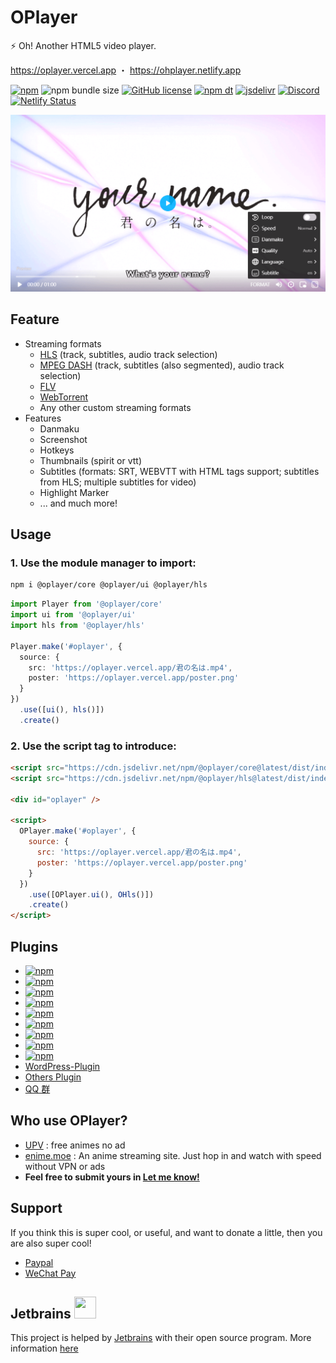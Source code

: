 # OPlayer

⚡ Oh! Another HTML5 video player.

https://oplayer.vercel.app ・ https://ohplayer.netlify.app

[![npm](https://img.shields.io/npm/v/@oplayer/core?style=flat-square)](https://www.npmjs.com/package/@oplayer/core)
![npm bundle size](https://img.shields.io/bundlephobia/minzip/@oplayer/core?style=flat-square&label=core)
[![GitHub license](https://img.shields.io/github/license/shiyiya/oplayer?style=flat-square)](https://github.com/shiyiya/oplayer/blob/main/LICENSE)
[![npm dt](https://img.shields.io/npm/dt/@oplayer/core?style=flat-square)](https://www.npmjs.com/package/@oplayer/core)
[![jsdelivr](https://data.jsdelivr.com/v1/package/npm/@oplayer/core/badge)](https://www.jsdelivr.com/package/npm/@oplayer/core)
[![Discord](https://img.shields.io/discord/1017615537234264185.svg?label=&logo=discord&logoColor=fff&color=7389D8&labelColor=6A7EC2&style=flat-square)](https://discord.gg/hzjxYyPbKh)
[![Netlify Status](https://api.netlify.com/api/v1/badges/1dac4911-935b-43a0-a69d-15c98e2668ed/deploy-status)](https://app.netlify.com/sites/ohplayer/deploys)

![oplayer](./oplayer.png)

## Feature

- Streaming formats
  - [HLS](./packages/hls) (track, subtitles, audio track selection)
  - [MPEG DASH](./packages/dash) (track, subtitles (also segmented), audio track selection)
  - [FLV](./packages/mpegts)
  - [WebTorrent](./packages/torrent)
  - Any other custom streaming formats
- Features
  - Danmaku
  - Screenshot
  - Hotkeys
  - Thumbnails (spirit or vtt)
  - Subtitles (formats: SRT, WEBVTT with HTML tags support; subtitles from HLS; multiple subtitles for video)
  - Highlight Marker
  - ... and much more!

## Usage

### 1. Use the module manager to import:

```bash
npm i @oplayer/core @oplayer/ui @oplayer/hls
```

```ts
import Player from '@oplayer/core'
import ui from '@oplayer/ui'
import hls from '@oplayer/hls'

Player.make('#oplayer', {
  source: {
    src: 'https://oplayer.vercel.app/君の名は.mp4',
    poster: 'https://oplayer.vercel.app/poster.png'
  }
})
  .use([ui(), hls()])
  .create()
```

### 2. Use the script tag to introduce:

```html
<script src="https://cdn.jsdelivr.net/npm/@oplayer/core@latest/dist/index.ui.js"></script>
<script src="https://cdn.jsdelivr.net/npm/@oplayer/hls@latest/dist/index.hls.js"></script>

<div id="oplayer" />

<script>
  OPlayer.make('#oplayer', {
    source: {
      src: 'https://oplayer.vercel.app/君の名は.mp4',
      poster: 'https://oplayer.vercel.app/poster.png'
    }
  })
    .use([OPlayer.ui(), OHls()])
    .create()
</script>
```

## Plugins

- [![npm](https://img.shields.io/npm/v/@oplayer/core?style=flat-square&label=@oplayer/core)](./packages/core)
- [![npm](https://img.shields.io/npm/v/@oplayer/ui?style=flat-square&label=@oplayer/ui)](./packages/ui)
- [![npm](https://img.shields.io/npm/v/@oplayer/hls?style=flat-square&label=@oplayer/hls)](./packages/hls)
- [![npm](https://img.shields.io/npm/v/@oplayer/dash?style=flat-square&label=@oplayer/dash)](./packages/dash)
- [![npm](https://img.shields.io/npm/v/@oplayer/mpegts?style=flat-square&label=@oplayer/mpegts)](./packages/mpegts)
- [![npm](https://img.shields.io/npm/v/@oplayer/torrent?style=flat-square&label=@oplayer/torrent)](./packages/torrent)
- [![npm](https://img.shields.io/npm/v/@oplayer/danmaku?style=flat-square&label=@oplayer/danmaku)](./packages/danmaku)
- [![npm](https://img.shields.io/npm/v/@oplayer/vast?style=flat-square&label=@oplayer/vast)](./packages/vast)
- [![npm](https://img.shields.io/npm/v/@oplayer/react?style=flat-square&label=@oplayer/react)](./packages/react)
- [WordPress-Plugin](https://github.com/shiyiya/WordPress-Plugin-OPlayer)
- [Others Plugin](https://github.com/shiyiya/oplayer/issues/41)
- [QQ 群](https://jq.qq.com/?_wv=1027&k=YzsRgkXB)

## Who use OPlayer?

- [UPV](https://web.月色真美.life) : free animes no ad
- [enime.moe](https://enime.moe) : An anime streaming site. Just hop in and watch with speed without VPN or ads
- **Feel free to submit yours in [Let me know!](https://github.com/shiyiya/oplayer/issues/new)**

## Support

If you think this is super cool, or useful, and want to donate a little, then you are also super cool!

- [Paypal](https://www.paypal.com/paypalme/ShiYiYa)
- [WeChat Pay](https://www.oaii.me/wechat_donate.png)

## Jetbrains <img src="https://resources.jetbrains.com/storage/products/company/brand/logos/jb_beam.png" width="35" height="35">

This project is helped by [Jetbrains](https://www.jetbrains.com/) with their open source program.
More information [here](https://jb.gg/OpenSourceSupport)
